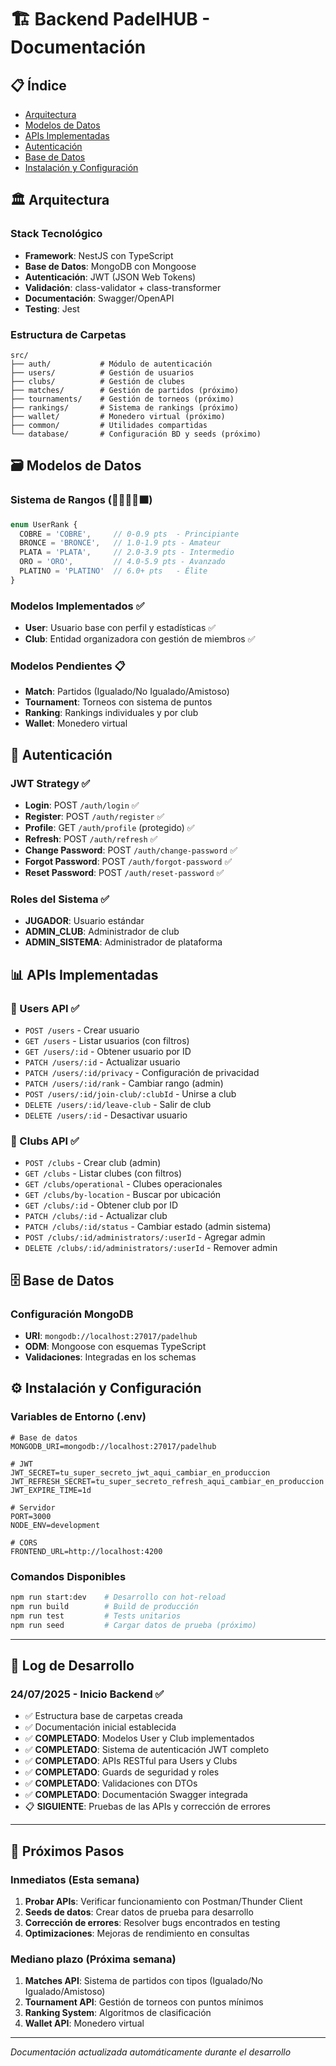 # 🏗️ Backend PadelHUB - Documentación

## 📋 Índice
- [Arquitectura](#arquitectura)
- [Modelos de Datos](#modelos-de-datos)
- [APIs Implementadas](#apis-implementadas)
- [Autenticación](#autenticación)
- [Base de Datos](#base-de-datos)
- [Instalación y Configuración](#instalación-y-configuración)

## 🏛️ Arquitectura

### Stack Tecnológico
- **Framework**: NestJS con TypeScript
- **Base de Datos**: MongoDB con Mongoose
- **Autenticación**: JWT (JSON Web Tokens)
- **Validación**: class-validator + class-transformer
- **Documentación**: Swagger/OpenAPI
- **Testing**: Jest

### Estructura de Carpetas
```
src/
├── auth/           # Módulo de autenticación
├── users/          # Gestión de usuarios
├── clubs/          # Gestión de clubes
├── matches/        # Gestión de partidos (próximo)
├── tournaments/    # Gestión de torneos (próximo)
├── rankings/       # Sistema de rankings (próximo)
├── wallet/         # Monedero virtual (próximo)
├── common/         # Utilidades compartidas
└── database/       # Configuración BD y seeds (próximo)
```

## 🗃️ Modelos de Datos

### Sistema de Rangos (💎🥇🥈🥉🟫)
```typescript
enum UserRank {
  COBRE = 'COBRE',     // 0-0.9 pts  - Principiante
  BRONCE = 'BRONCE',   // 1.0-1.9 pts - Amateur  
  PLATA = 'PLATA',     // 2.0-3.9 pts - Intermedio
  ORO = 'ORO',         // 4.0-5.9 pts - Avanzado
  PLATINO = 'PLATINO'  // 6.0+ pts   - Élite
}
```

### Modelos Implementados ✅
- **User**: Usuario base con perfil y estadísticas ✅
- **Club**: Entidad organizadora con gestión de miembros ✅

### Modelos Pendientes 📋
- **Match**: Partidos (Igualado/No Igualado/Amistoso)
- **Tournament**: Torneos con sistema de puntos
- **Ranking**: Rankings individuales y por club
- **Wallet**: Monedero virtual

## 🔐 Autenticación

### JWT Strategy ✅
- **Login**: POST `/auth/login` ✅
- **Register**: POST `/auth/register` ✅
- **Profile**: GET `/auth/profile` (protegido) ✅
- **Refresh**: POST `/auth/refresh` ✅
- **Change Password**: POST `/auth/change-password` ✅
- **Forgot Password**: POST `/auth/forgot-password` ✅
- **Reset Password**: POST `/auth/reset-password` ✅

### Roles del Sistema ✅
- **JUGADOR**: Usuario estándar
- **ADMIN_CLUB**: Administrador de club
- **ADMIN_SISTEMA**: Administrador de plataforma

## 📊 APIs Implementadas

### 👤 Users API ✅
- `POST /users` - Crear usuario
- `GET /users` - Listar usuarios (con filtros)
- `GET /users/:id` - Obtener usuario por ID
- `PATCH /users/:id` - Actualizar usuario
- `PATCH /users/:id/privacy` - Configuración de privacidad
- `PATCH /users/:id/rank` - Cambiar rango (admin)
- `POST /users/:id/join-club/:clubId` - Unirse a club
- `DELETE /users/:id/leave-club` - Salir de club
- `DELETE /users/:id` - Desactivar usuario

### 🏢 Clubs API ✅
- `POST /clubs` - Crear club (admin)
- `GET /clubs` - Listar clubes (con filtros)
- `GET /clubs/operational` - Clubes operacionales
- `GET /clubs/by-location` - Buscar por ubicación
- `GET /clubs/:id` - Obtener club por ID
- `PATCH /clubs/:id` - Actualizar club
- `PATCH /clubs/:id/status` - Cambiar estado (admin sistema)
- `POST /clubs/:id/administrators/:userId` - Agregar admin
- `DELETE /clubs/:id/administrators/:userId` - Remover admin

## 🗄️ Base de Datos

### Configuración MongoDB
- **URI**: `mongodb://localhost:27017/padelhub`
- **ODM**: Mongoose con esquemas TypeScript
- **Validaciones**: Integradas en los schemas

## ⚙️ Instalación y Configuración

### Variables de Entorno (.env)
```env
# Base de datos
MONGODB_URI=mongodb://localhost:27017/padelhub

# JWT
JWT_SECRET=tu_super_secreto_jwt_aqui_cambiar_en_produccion
JWT_REFRESH_SECRET=tu_super_secreto_refresh_aqui_cambiar_en_produccion
JWT_EXPIRE_TIME=1d

# Servidor
PORT=3000
NODE_ENV=development

# CORS
FRONTEND_URL=http://localhost:4200
```

### Comandos Disponibles
```bash
npm run start:dev    # Desarrollo con hot-reload
npm run build        # Build de producción
npm run test         # Tests unitarios
npm run seed         # Cargar datos de prueba (próximo)
```

---

## 📝 Log de Desarrollo

### 24/07/2025 - Inicio Backend ✅
- ✅ Estructura base de carpetas creada
- ✅ Documentación inicial establecida
- ✅ **COMPLETADO**: Modelos User y Club implementados
- ✅ **COMPLETADO**: Sistema de autenticación JWT completo
- ✅ **COMPLETADO**: APIs RESTful para Users y Clubs
- ✅ **COMPLETADO**: Guards de seguridad y roles
- ✅ **COMPLETADO**: Validaciones con DTOs
- ✅ **COMPLETADO**: Documentación Swagger integrada
- 📋 **SIGUIENTE**: Pruebas de las APIs y corrección de errores

---

## 🚀 Próximos Pasos

### Inmediatos (Esta semana)
1. **Probar APIs**: Verificar funcionamiento con Postman/Thunder Client
2. **Seeds de datos**: Crear datos de prueba para desarrollo
3. **Corrección de errores**: Resolver bugs encontrados en testing
4. **Optimizaciones**: Mejoras de rendimiento en consultas

### Mediano plazo (Próxima semana)  
1. **Matches API**: Sistema de partidos con tipos (Igualado/No Igualado/Amistoso)
2. **Tournament API**: Gestión de torneos con puntos mínimos
3. **Ranking System**: Algoritmos de clasificación
4. **Wallet API**: Monedero virtual

---

*Documentación actualizada automáticamente durante el desarrollo*
